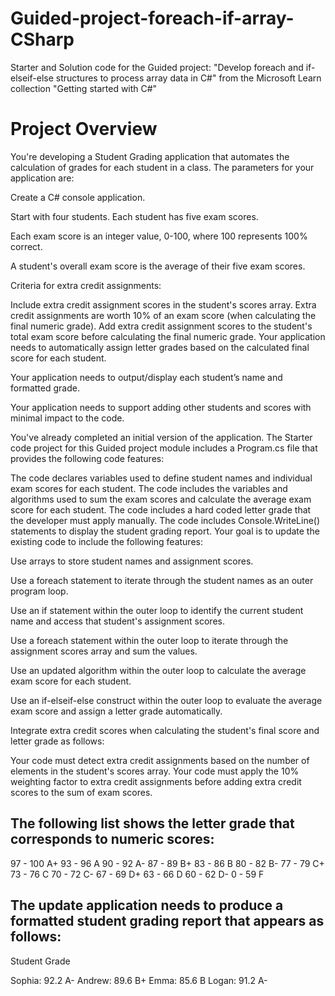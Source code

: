 # Guided-project-foreach-if-array-CSharp
Starter and Solution code for the Guided project: "Develop foreach and if-elseif-else structures to process array data in C#" from the Microsoft Learn collection "Getting started with C#"

# Project Overview

You're developing a Student Grading application that automates the calculation of grades for each student in a class. The parameters for your application are:

Create a C# console application.

Start with four students. Each student has five exam scores.

Each exam score is an integer value, 0-100, where 100 represents 100% correct.

A student's overall exam score is the average of their five exam scores.

Criteria for extra credit assignments:

Include extra credit assignment scores in the student's scores array.
Extra credit assignments are worth 10% of an exam score (when calculating the final numeric grade).
Add extra credit assignment scores to the student's total exam score before calculating the final numeric grade.
Your application needs to automatically assign letter grades based on the calculated final score for each student.

Your application needs to output/display each student’s name and formatted grade.

Your application needs to support adding other students and scores with minimal impact to the code.

You've already completed an initial version of the application. The Starter code project for this Guided project module includes a Program.cs file that provides the following code features:

The code declares variables used to define student names and individual exam scores for each student.
The code includes the variables and algorithms used to sum the exam scores and calculate the average exam score for each student.
The code includes a hard coded letter grade that the developer must apply manually.
The code includes Console.WriteLine() statements to display the student grading report.
Your goal is to update the existing code to include the following features:

Use arrays to store student names and assignment scores.

Use a foreach statement to iterate through the student names as an outer program loop.

Use an if statement within the outer loop to identify the current student name and access that student's assignment scores.

Use a foreach statement within the outer loop to iterate through the assignment scores array and sum the values.

Use an updated algorithm within the outer loop to calculate the average exam score for each student.

Use an if-elseif-else construct within the outer loop to evaluate the average exam score and assign a letter grade automatically.

Integrate extra credit scores when calculating the student's final score and letter grade as follows:

Your code must detect extra credit assignments based on the number of elements in the student's scores array.
Your code must apply the 10% weighting factor to extra credit assignments before adding extra credit scores to the sum of exam scores.

## The following list shows the letter grade that corresponds to numeric scores:
97 - 100   A+
93 - 96    A
90 - 92    A-
87 - 89    B+
83 - 86    B
80 - 82    B-
77 - 79    C+
73 - 76    C
70 - 72    C-
67 - 69    D+
63 - 66    D
60 - 62    D-
0  - 59    F

## The update application needs to produce a formatted student grading report that appears as follows:
Student         Grade

Sophia:         92.2    A-
Andrew:         89.6    B+
Emma:           85.6    B
Logan:          91.2    A-